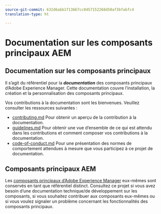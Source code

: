 ```yaml
---
source-git-commit: 632d6abb1f13667cc0457152268d50af3bfabfc4
translation-type: ht

---
```

# Documentation sur les composants principaux AEM

## Documentation sur les composants principaux

Il s’agit du référentiel pour la ***documentation*** des composants principaux d’Adobe Experience Manager. Cette documentation couvre l’installation, la création et la personnalisation des composants principaux.

Vos contributions à la documentation sont les bienvenues. Veuillez consulter les ressources suivantes :

* [contributing.md](contributing.md) Pour obtenir un aperçu de la contribution à la documentation.
* [guidelines.md](guidelines.md) Pour obtenir une vue d’ensemble de ce qui est attendu dans les contributions et comment composer vos contributions à la documentation.
* [code-of-conduct.md](code-of-conduct.md) Pour une présentation des normes de comportement attendues à mesure que vous participez à ce projet de documentation.

## Composants principaux AEM

Les [composants principaux d’Adobe Experience Manager](https://github.com/adobe/aem-core-wcm-components) eux-mêmes sont conservés en tant que référentiel distinct. Consultez ce projet si vous avez besoin d’une documentation technique/de développement sur les composants, si vous souhaitez contribuer aux composants eux-mêmes ou si vous voulez signaler un problème concernant les fonctionnalités des composants principaux.